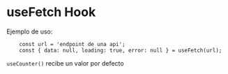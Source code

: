 # useFetch Hook

Ejemplo de uso:

```
    const url = 'endpoint de una api';
    const { data: null, loading: true, error: null } = useFetch(url);
```

```useCounter()```
recibe un valor por defecto